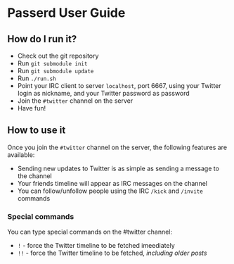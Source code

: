 Passerd User Guide
==================

How do I run it?
----------------

* Check out the git repository
* Run `git submodule init`
* Run `git submodule update`
* Run `./run.sh`
* Point your IRC client to server `localhost`, port 6667, using your
  Twitter login as nickname, and your Twitter password as password
* Join the `#twitter` channel on the server
* Have fun!


How to use it
-------------

Once you join the `#twitter` channel on the server, the following features are
available:

* Sending new updates to Twitter is as simple as sending a message to the channel
* Your friends timeline will appear as IRC messages on the channel
* You can follow/unfollow people using the IRC `/kick` and `/invite` commands


### Special commands

You can type special commands on the #twitter channel:

* `!` - force the Twitter timeline to be fetched imeediately
* `!!` - force the Twitter timeline to be fetched, _including older posts_
